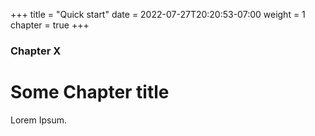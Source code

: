 +++
title = "Quick start"
date = 2022-07-27T20:20:53-07:00
weight = 1
chapter = true
+++

### Chapter X

# Some Chapter title

Lorem Ipsum.
